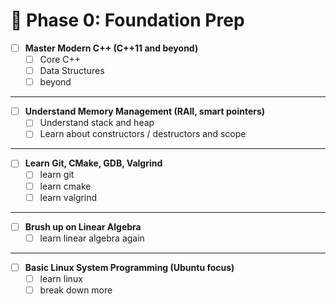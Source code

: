 # 🧱 Phase 0: Foundation Prep


- [ ] **Master Modern C++ (C++11 and beyond)**
  - [ ] Core C++
  - [ ] Data Structures
  - [ ] beyond 

---

- [ ] **Understand Memory Management (RAII, smart pointers)**
  - [ ] Understand stack and heap
  - [ ] Learn about constructors / destructors and scope 

---

- [ ] **Learn Git, CMake, GDB, Valgrind**
  - [ ] learn git
  - [ ] learn cmake
  - [ ] learn valgrind 

---

- [ ] **Brush up on Linear Algebra**
  - [ ] learn linear algebra again 

---

- [ ] **Basic Linux System Programming (Ubuntu focus)**
  - [ ] learn linux
  - [ ] break down more
